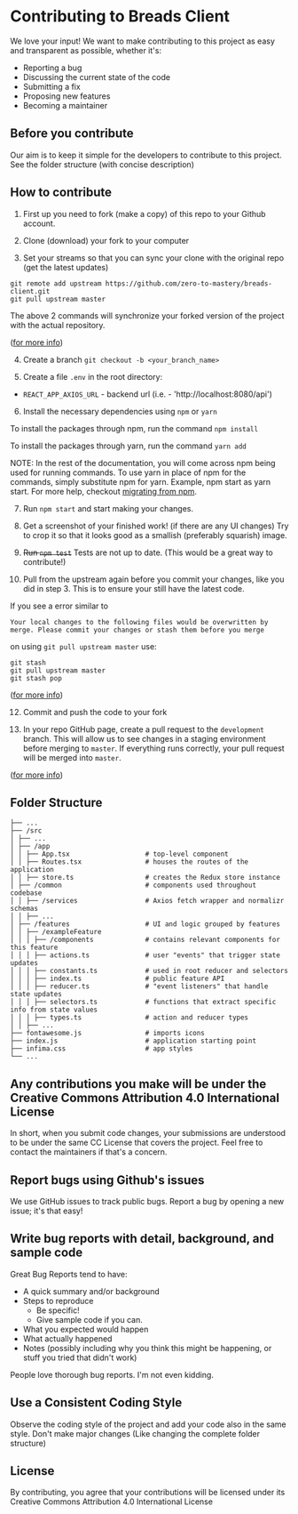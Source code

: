 # Contributing to Breads Client

We love your input! We want to make contributing to this project as easy and transparent as possible, whether it's:

- Reporting a bug
- Discussing the current state of the code
- Submitting a fix
- Proposing new features
- Becoming a maintainer

## Before you contribute

Our aim is to keep it simple for the developers to contribute to this project. See the folder structure (with concise description)

## How to contribute

1. First up you need to fork (make a copy) of this repo to your Github account.

2. Clone (download) your fork to your computer

3. Set your streams so that you can sync your clone with the original repo (get the latest updates)

```
git remote add upstream https://github.com/zero-to-mastery/breads-client.git
git pull upstream master
```

The above 2 commands will synchronize your forked version of the project with the actual repository.

([for more info](https://www.freecodecamp.org/news/how-to-sync-your-fork-with-the-original-git-repository/))

4. Create a branch `git checkout -b <your_branch_name>`

5. Create a file `.env` in the root directory:

- `REACT_APP_AXIOS_URL` - backend url (i.e. - 'http://localhost:8080/api')

6. Install the necessary dependencies using `npm` or `yarn`

To install the packages through npm, run the command `npm install`

To install the packages through yarn, run the command `yarn add`

NOTE: In the rest of the documentation, you will come across npm being used for running commands. To use yarn in place of npm for the commands, simply substitute npm for yarn. Example, npm start as yarn start. For more help, checkout [migrating from npm](https://classic.yarnpkg.com/en/docs/migrating-from-npm/).

7. Run `npm start` and start making your changes.

8. Get a screenshot of your finished work! (if there are any UI changes) Try to crop it so that it looks good as a smallish (preferably squarish) image.

9. ~~Run `npm test`~~ Tests are not up to date. (This would be a great way to contribute!)

10. Pull from the upstream again before you commit your changes, like you did in step 3. This is to ensure your still have the latest code.

If you see a error similar to

`Your local changes to the following files would be overwritten by merge. Please commit your changes or stash them before you merge`

on using `git pull upstream master` use:

```
git stash
git pull upstream master
git stash pop
```

([for more info](https://bluecast.tech/blog/git-stash/))

12. Commit and push the code to your fork

13. In your repo GitHub page, create a pull request to the `development` branch. This will allow us to see changes in a staging environment before merging to `master`. If everything runs correctly, your pull request will be merged into `master`.

([for more info](https://www.atlassian.com/git/tutorials/comparing-workflows/forking-workflow))

## Folder Structure

```
├── ...                 
├── /src
│ ├── ...
│ ├── /app
│ │ ├── App.tsx                   # top-level component
│ │ ├── Routes.tsx                # houses the routes of the application
│ │ ├── store.ts                  # creates the Redux store instance
│ ├── /common                     # components used throughout codebase
│ │ ├── /services                 # Axios fetch wrapper and normalizr schemas
│ │ ├── ...
│ ├── /features                   # UI and logic grouped by features
│ │ ├── /exampleFeature
│ │ │ ├── /components             # contains relevant components for this feature
│ │ │ ├── actions.ts              # user "events" that trigger state updates
│ │ │ ├── constants.ts            # used in root reducer and selectors
│ │ │ ├── index.ts                # public feature API
│ │ │ ├── reducer.ts              # "event listeners" that handle state updates
│ │ │ ├── selectors.ts            # functions that extract specific info from state values
│ │ │ ├── types.ts                # action and reducer types
│ │ ├── ...
├── fontawesome.js                # imports icons
├── index.js                      # application starting point
├── infima.css                    # app styles
└── ...
```

## Any contributions you make will be under the Creative Commons Attribution 4.0 International License

In short, when you submit code changes, your submissions are understood to be under the same CC License that covers the project. Feel free to contact the maintainers if that's a concern.

## Report bugs using Github's issues

We use GitHub issues to track public bugs. Report a bug by opening a new issue; it's that easy!

## Write bug reports with detail, background, and sample code

Great Bug Reports tend to have:

- A quick summary and/or background
- Steps to reproduce
  - Be specific!
  - Give sample code if you can.
- What you expected would happen
- What actually happened
- Notes (possibly including why you think this might be happening, or stuff you tried that didn't work)

People love thorough bug reports. I'm not even kidding.

## Use a Consistent Coding Style
Observe the coding style of the project and add your code also in the same style. Don't make major changes (Like changing the complete folder structure)

## License
By contributing, you agree that your contributions will be licensed under its Creative Commons Attribution 4.0 International License